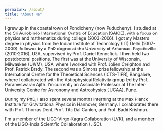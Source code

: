 ```yaml
---
permalink: /about/
title: "About Me"
---
```


I grew up in the coastal town of Pondicherry (now Puducherry). I studied at the Sri Aurobindo International Centre of Education (SAICE), with a focus on physics and mathematics during college (2003-2006). I got my Masters degree in physics from the Indian Institute of Technology (IIT) Delhi (2007-2009), followed by a PhD degree at the University of Arkansas, Fayetteville (2010-2016), USA, supervised by Prof. Daniel Kennefick. I then held two postdoctoral positions. The first was at the University of Wisconsin, Milwaukee (UWM), USA, where I worked with Prof. Jolien Creighton and Prof. Patrick Brady. The second was a Simons prize fellowship at the International Centre for the Theoretical Sciences (ICTS-TIFR), Bangalore, where I collaborated with the Astrophysical Relativity group led by Prof. Parameswaran Ajith. I’m currently an Associate Professor at The Inter-University Centre for Astronomy and Astrophysics (IUCAA), Pune.

During my PhD, I also spent several months interning at the Max Planck Institute for Gravitational Physics in Hannover, Germany. I collaborated there with Prof. Thomas Dent, Prof. Tito Dal Canton, and Prof. Badri Krishnan.

I'm a member of the LIGO-Virgo-Kagra Collaboration (LVK), and a member of the LIGO-India Scientific Collaboration (LISC).  
